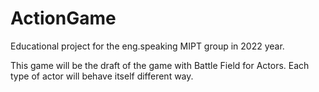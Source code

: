 # ActionGame
Educational project for the eng.speaking MIPT group in 2022 year.

This game will be the draft of the game with Battle Field for Actors.
Each type of actor will behave itself different way.